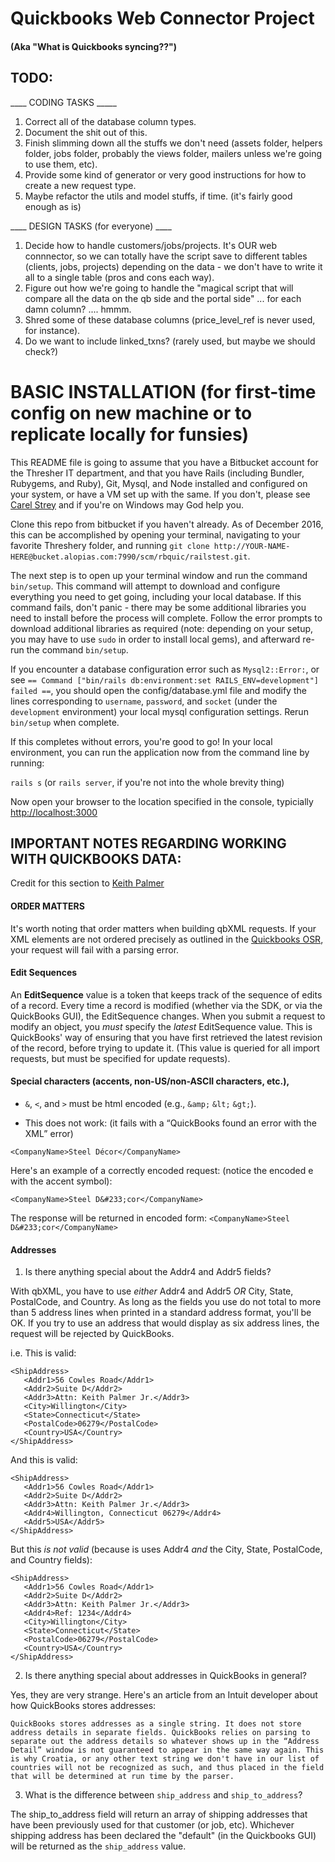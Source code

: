 # Quickbooks Web Connector Project 
#### (Aka "What is Quickbooks syncing??")

## TODO:

____ CODING TASKS _____

1. Correct all of the database column types.
2. Document the shit out of this. 
3. Finish slimming down all the stuffs we don't need (assets folder, helpers folder, jobs folder, probably the views folder, mailers unless we're going to use them, etc).
4. Provide some kind of generator or very good instructions for how to create a new request type.
5. Maybe refactor the utils and model stuffs, if time. (it's fairly good enough as is)

____ DESIGN TASKS (for everyone) ____

1. Decide how to handle customers/jobs/projects. It's OUR web connnector, so we can totally have the script save to different tables (clients, jobs, projects) depending on the data - we don't have to write it all to a single table (pros and cons each way).
2. Figure out how we're going to handle the "magical script that will compare all the data on the qb side and the portal side" ... for each damn column? .... hmmm.
3. Shred some of these database columns (price_level_ref is never used, for instance).
4. Do we want to include linked_txns? (rarely used, but maybe we should check?)

















# BASIC INSTALLATION (for first-time config on new machine or to replicate locally for funsies)

This README file is going to assume that you have a Bitbucket account for the Thresher IT department, and that you have Rails (including Bundler, Rubygems, and Ruby), Git, Mysql, and Node installed and configured on your system, or have a VM set up with the same.  If you don't, please see [Carel Strey](cstrey@alopias.com) and if you're on Windows may God help you.

Clone this repo from bitbucket if you haven't already. As of December 2016, this can be accomplished by opening your terminal, navigating to your favorite Threshery folder, and running `git clone http://YOUR-NAME-HERE@bucket.alopias.com:7990/scm/rbquic/railstest.git`.

The next step is to open up your terminal window and run the command `bin/setup`.  This command will attempt to download and configure everything you need to get going, including your local database.  If this command fails, don't panic - there may be some additional libraries you need to install before the process will complete. Follow the error prompts to download additional libraries as required (note: depending on your setup, you may have to use `sudo` in order to install local gems), and afterward re-run the command `bin/setup`.

If you encounter a database configuration error such as `Mysql2::Error:`, or see `== Command ["bin/rails db:environment:set RAILS_ENV=development"] failed ==`, you should open the config/database.yml file and modify the lines corresponding to `username`, `password`, and `socket` (under the `development` environment) your local mysql configuration settings.  Rerun `bin/setup` when complete.

If this completes without errors, you're good to go! In your local environment, you can run the application now from the command line by running:

  `rails s` (or `rails server`, if you're not into the whole brevity thing)

Now open your browser to the location specified in the console, typicially [http://localhost:3000](http://localhost:3000)


## IMPORTANT NOTES REGARDING WORKING WITH QUICKBOOKS DATA:
Credit for this section to [Keith Palmer](http://wiki.consolibyte.com/wiki/doku.php/quickbooks_qbxml_questions#how_does_qbxml_handle_special_characters_accents_non-us_non-ascii_characters_etc)

#### ORDER MATTERS
It's worth noting that order matters when building qbXML requests. If your XML elements are not ordered precisely as outlined in the [Quickbooks OSR](https://developer-static.intuit.com/qbsdk-current/common/newosr/index.html), your request will fail with a parsing error.

#### Edit Sequences
 An __EditSequence__ value is a token that keeps track of the sequence of edits of a record. Every time a record is modified (whether via the SDK, or via the QuickBooks GUI), the EditSequence changes. When you submit a request to modify an object, you *must* specify the *latest* EditSequence value. This is QuickBooks' way of ensuring that you have first retrieved the latest revision of the record, before trying to update it.  (This value is queried for all import requests, but must be specified for update requests).

#### Special characters (accents, non-US/non-ASCII characters, etc.),

  * `&`, `<`, and `>` must be html encoded (e.g., `&amp;` `&lt;` `&gt;`).

  * This does not work: (it fails with a “QuickBooks found an error with the XML” error)
  ```
  <CompanyName>Steel Décor</CompanyName>
  ```
  Here's an example of a correctly encoded request: (notice the encoded e with the accent symbol):
```
<CompanyName>Steel D&#233;cor</CompanyName>
```
 The response will be returned in encoded form: `<CompanyName>Steel D&#233;cor</CompanyName>`

#### Addresses

1. Is there anything special about the Addr4 and Addr5 fields?

With qbXML, you have to use *either* Addr4 and Addr5 *OR* City, State, PostalCode, and Country. As long as the fields you use do not total to more than 5 address lines when printed in a standard address format, you'll be OK. If you try to use an address that would display as six address lines, the request will be rejected by QuickBooks.

i.e. This is valid:

```
<ShipAddress>
   <Addr1>56 Cowles Road</Addr1>
   <Addr2>Suite D</Addr2>
   <Addr3>Attn: Keith Palmer Jr.</Addr3>
   <City>Willington</City>
   <State>Connecticut</State>
   <PostalCode>06279</PostalCode>
   <Country>USA</Country>
</ShipAddress>
```

And this is valid:

```
<ShipAddress>
   <Addr1>56 Cowles Road</Addr1>
   <Addr2>Suite D</Addr2>
   <Addr3>Attn: Keith Palmer Jr.</Addr3>
   <Addr4>Willington, Connecticut 06279</Addr4>
   <Addr5>USA</Addr5>
</ShipAddress>
```

But this *is not valid* (because is uses Addr4 *and* the City, State, PostalCode, and Country fields):

```
<ShipAddress>
   <Addr1>56 Cowles Road</Addr1>
   <Addr2>Suite D</Addr2>
   <Addr3>Attn: Keith Palmer Jr.</Addr3>
   <Addr4>Ref: 1234</Addr4>
   <City>Willington</City>
   <State>Connecticut</State>
   <PostalCode>06279</PostalCode>
   <Country>USA</Country>
</ShipAddress>
```

2. Is there anything special about addresses in QuickBooks in general?

Yes, they are very strange. Here's an article from an Intuit developer about how QuickBooks stores addresses:
```
QuickBooks stores addresses as a single string. It does not store address details in separate fields. QuickBooks relies on parsing to separate out the address details so whatever shows up in the “Address Detail” window is not guaranteed to appear in the same way again. This is why Croatia, or any other text string we don't have in our list of countries will not be recognized as such, and thus placed in the field that will be determined at run time by the parser.
```

3. What is the difference between `ship_address` and `ship_to_address`?

The ship_to_address field will return an array of shipping addresses that have been previously used for that customer (or job, etc).  Whichever shipping address has been declared the "default" (in the Quickbooks GUI) will be returned as the `ship_address` value.

